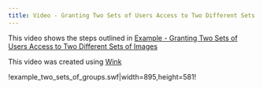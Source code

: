 ```yaml
---
title: Video - Granting Two Sets of Users Access to Two Different Sets of Images
---
```


This video shows the steps outlined in [Example - Granting Two Sets of Users Access to Two Different Sets of Images](example---granting-two-sets-of-users-access-to-two-different-sets-of-images.html)

This video was created using [Wink](http://www.debugmode.com/wink/)

!example_two_sets_of_groups.swf|width=895,height=581!
